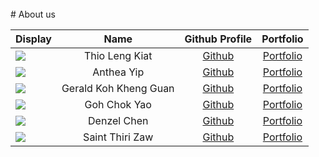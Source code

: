 <br>
# About us

Display |         Name          |           Github Profile            | Portfolio 
--------|:---------------------:|:-----------------------------------:|:---------:
![](https://via.placeholder.com/100.png?text=Photo) |    Thio Leng Kiat     | [Github](https://github.com/Thiolk) | [Portfolio](team/thiolk.md)
![](https://as1.ftcdn.net/v2/jpg/02/20/78/14/1000_F_220781457_WTHPgnOgavhtdo8FcNhqWGyd687KUZGr.jpg) |      Anthea Yip       | [Github](https://github.com/anthea-pr0g) |  [Portfolio](team/anthea-pr0g.md)                                 
![](https://via.placeholder.com/100.png?text=Photo) | Gerald Koh Kheng Guan | [Github](https://github.com/geraldkoh4) | [Portfolio](team/geraldkoh4.md)
![](https://via.placeholder.com/100.png?text=Photo) |     Goh Chok Yao      | [Github](https://github.com/chokyao) | [Portfolio](team/chokyao.md)
![](https://via.placeholder.com/100.png?text=Photo) |      Denzel Chen      | [Github](https://github.com/) | [Portfolio](team/denzelcjy.md)
![](https://via.placeholder.com/100.png?text=Photo) |    Saint Thiri Zaw    | [Github](https://github.com/saintzaw) | [Portfolio](team/saintzaw.md)


